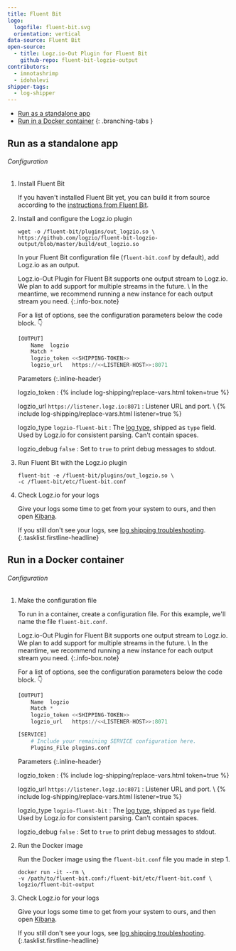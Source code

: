 ```yaml
---
title: Fluent Bit
logo:
  logofile: fluent-bit.svg
  orientation: vertical
data-source: Fluent Bit
open-source:
  - title: Logz.io-Out Plugin for Fluent Bit
    github-repo: fluent-bit-logzio-output
contributors:
  - imnotashrimp
  - idohalevi
shipper-tags:
  - log-shipper
---
```


<!-- tabContainer:start -->
<div class="branching-container">

* [Run as a standalone app](#standalone-config)
* [Run in a Docker container](#docker-config)
{: .branching-tabs }

<!-- tab:start -->
<div id="standalone-config">

## Run as a standalone app

###### Configuration

1.  Install Fluent Bit

    If you haven't installed Fluent Bit yet,
    you can build it from source
    according to the [instructions from Fluent Bit](https://docs.fluentbit.io/manual/installation/build_install).

2.  Install and configure the Logz.io plugin

    ```shell
    wget -o /fluent-bit/plugins/out_logzio.so \
    https://github.com/logzio/fluent-bit-logzio-output/blob/master/build/out_logzio.so
    ```

    In your Fluent Bit configuration file (`fluent-bit.conf` by default),
    add Logz.io as an output.

    Logz.io-Out Plugin for Fluent Bit
    supports one output stream to Logz.io.
    We plan to add support for multiple streams in the future. \\
    In the meantime,
    we recommend running a new instance for each output stream you need.
    {:.info-box.note}

    For a list of options, see the configuration parameters below the code block. 👇

    ```python
    [OUTPUT]
        Name  logzio
        Match *
        logzio_token <<SHIPPING-TOKEN>>
        logzio_url   https://<<LISTENER-HOST>>:8071
    ```

    Parameters
    {:.inline-header}

    logzio_token <span class="required-param"></span>
    : {% include log-shipping/replace-vars.html token=true %}

    logzio_url <span class="default-param">`https://listener.logz.io:8071`</span>
    : Listener URL and port. \\
      {% include log-shipping/replace-vars.html listener=true %}

    logzio_type <span class="default-param">`logzio-fluent-bit`</span>
    : The [log type](https://docs.logz.io/user-guide/log-shipping/built-in-log-types.html), shipped as `type` field.
      Used by Logz.io for consistent parsing.
      Can't contain spaces.

    logzio_debug <span class="default-param">`false`</span>
    : Set to `true` to print debug messages to stdout.

3.  Run Fluent Bit with the Logz.io plugin

    ```shell
    fluent-bit -e /fluent-bit/plugins/out_logzio.so \
    -c /fluent-bit/etc/fluent-bit.conf
    ```

4.  Check Logz.io for your logs

    Give your logs some time to get from your system to ours, and then open [Kibana](https://app.logz.io/#/dashboard/kibana).

    If you still don't see your logs, see [log shipping troubleshooting]({{site.baseurl}}/user-guide/log-shipping/log-shipping-troubleshooting.html).
{:.tasklist.firstline-headline}

</div>
<!-- tab:end -->

<!-- tab:start -->
<div id="docker-config">

## Run in a Docker container

###### Configuration

1.  Make the configuration file

    To run in a container,
    create a configuration file.
    For this example,
    we'll name the file `fluent-bit.conf`.

    Logz.io-Out Plugin for Fluent Bit
    supports one output stream to Logz.io.
    We plan to add support for multiple streams in the future. \\
    In the meantime,
    we recommend running a new instance for each output stream you need.
    {:.info-box.note}

    For a list of options, see the configuration parameters below the code block. 👇

    ```python
    [OUTPUT]
        Name  logzio
        Match *
        logzio_token <<SHIPPING-TOKEN>>
        logzio_url   https://<<LISTENER-HOST>>:8071

    [SERVICE]
        # Include your remaining SERVICE configuration here.
        Plugins_File plugins.conf
    ```

    Parameters
    {:.inline-header}

    logzio_token <span class="required-param"></span>
    : {% include log-shipping/replace-vars.html token=true %}

    logzio_url <span class="default-param">`https://listener.logz.io:8071`</span>
    : Listener URL and port. \\
      {% include log-shipping/replace-vars.html listener=true %}

    logzio_type <span class="default-param">`logzio-fluent-bit`</span>
    : The [log type](https://docs.logz.io/user-guide/log-shipping/built-in-log-types.html), shipped as `type` field.
      Used by Logz.io for consistent parsing.
      Can't contain spaces.

    logzio_debug <span class="default-param">`false`</span>
    : Set to `true` to print debug messages to stdout.

2.  Run the Docker image

    Run the Docker image
    using the `fluent-bit.conf` file you made in step 1.

    ```shell
    docker run -it --rm \
    -v /path/to/fluent-bit.conf:/fluent-bit/etc/fluent-bit.conf \
    logzio/fluent-bit-output
    ```

3.  Check Logz.io for your logs

    Give your logs some time to get from your system to ours, and then open [Kibana](https://app.logz.io/#/dashboard/kibana).

    If you still don't see your logs, see [log shipping troubleshooting]({{site.baseurl}}/user-guide/log-shipping/log-shipping-troubleshooting.html).
{:.tasklist.firstline-headline}

</div>
<!-- tab:end -->

</div>
<!-- tabContainer:end -->
